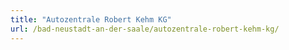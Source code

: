 ```yaml
---
title: "Autozentrale Robert Kehm KG"
url: /bad-neustadt-an-der-saale/autozentrale-robert-kehm-kg/
---
```

